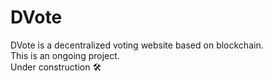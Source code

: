 # DVote

DVote is a decentralized voting website based on blockchain. </br>
This is an ongoing project. </br>
Under construction 🛠️

